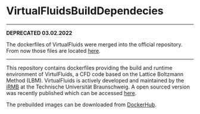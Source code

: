 # VirtualFluidsBuildDependecies


___

**DEPRECATED 03.02.2022**

The dockerfiles of VirtualFluids were merged into the official repository. From now those files are located [here](
https://git.rz.tu-bs.de/irmb/virtualfluids/-/tree/open_source/Containers/dockerfiles).
___


This repository contains dockerfiles providing the build and runtime environment of VirtulFluids, a CFD code based on the Lattice Boltzmann Method (LBM).
VirtualFluids is actively developed and maintained by the [iRMB](https://www.tu-braunschweig.de/irmb/forschung/virtualfluids) at the Technische Universität Braunschweig.
A open sourced version was recently published which can be accessed [here](https://git.rz.tu-bs.de/irmb/virtualfluids).



The prebuilded images can be downloaded from [DockerHub](https://registry.hub.docker.com/r/irmb/virtualfluids-deps-ubuntu20.04).